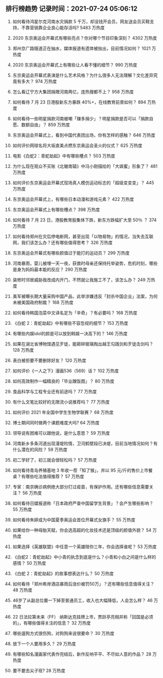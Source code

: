 
## 排行榜趋势 记录时间：2021-07-24 05:06:12
  
  1. 如何看待鸿星尔克河南水灾捐款 5 千万，却没钱开会员，网友送会员买鞋支持，不靠营销靠企业良心能存活吗? 5483 万热度
    
  2. 2020 东京奥运会开幕式有哪些亮点？你对哪个节目印象深刻？ 4302 万热度
    
  3. 郑州京广路隧道正在抽水，媒体报道有遗体被抬出，目前情况如何？ 1021 万热度
    
  4. 2020 东京奥运会开幕式上有哪些让人看不懂的细节？ 990 万热度
    
  5. 东京奥运会开幕式表演是什么艺术风格？为什么很多人无法理解？文化差异究竟有多大？ 974 万热度
    
  6. 怎么看辽宁方大集团捐赠河南两亿，连热搜都不上？ 958 万热度
    
  7. 如何看待 7 月 23 日港股新东方暴跌 40%+，在线教育前景如何？ 894 万热度
    
  8. 如何看待一些明星捐款河南被嘲「赚多捐少」？明星捐款是否可以「捐款自愿、数额自由」？ 859 万热度
    
  9. 东京奥运会开幕式上，看到中国代表团出场，你有怎样的感触？ 646 万热度
    
  10. 如何评价网球名将大坂直美点燃东京奥运会圣火的仪式？ 625 万热度
    
  11. 电影《白蛇2：青蛇劫起》中有哪些槽点？ 503 万热度
    
  12. 为什么现在观众不买账《北辙南辕》中冯小刚描绘的「大飒蜜」形象了？ 481 万热度
    
  13. 如何评价东京奥运会开幕式现场真人模仿运动标志的「超级变变变」？ 445 万热度
    
  14. 东京奥运会开幕式上，有哪些日本动漫和游戏元素？ 422 万热度
    
  15. 东京奥运会开幕式上有哪些槽点？ 398 万热度
    
  16. 如何看待 7 月 23 日，港股教育股集体下跌，新东方跌幅扩大至 50％ ？ 374 万热度
    
  17. 如何看待郑州在灾后停电断网，甚至出现「以物易物」的情况，当失去互联网，我们该怎么办？还有哪些值得思考？ 326 万热度
    
  18. 东京奥运会开幕式有哪些颜值过于能打的运动员？ 299 万热度
    
  19. 河南暴雨，婴儿被埋一天一夜，获救时母亲还保持托举姿势，危机时刻，哪些是身为妈妈最本能的反应？ 290 万热度
    
  20. 装修时邻居威胁我改成内开门，不然就让我施工不了，该怎么办？ 249 万热度
    
  21. 美军被曝长期大量采购中国产品，此举涉嫌违反「封杀中国企业」法案，为何未被美国政府制裁？ 168 万热度
    
  22. 如何看待韩国泡菜中文译名定为「辛奇」？有必要吗？ 168 万热度
    
  23. 《白蛇 2：青蛇劫起》中有哪些不容忽视的细节？ 153 万热度
    
  24. 有哪些内娱idol的颜是可以放到韩娱一决高下的？ 146 万热度
    
  25. 如果在湖北省博物馆遇见歹徒，能砸碎玻璃掏出越王勾践剑和歹徒击剑吗？ 128 万热度
    
  26. 表白被拒要不要删除好友？ 120 万热度
    
  27. 如何评价《一人之下》漫画536（569）话？ 102 万热度
    
  28. 如何高效制作一幅精良的「毕业蹭饭图」？ 80 万热度
    
  29. 食品科学与工程专业还有前途吗？ 77 万热度
    
  30. 有什么文笔比较好的无限流小说推荐吗？ 77 万热度
    
  31. 如何评价 2021 年全国中学生生物学联赛？ 68 万热度
    
  32. 博士期间同时做两个课题难度大吗? 64 万热度
    
  33. 领导说有困难可以跟他说，是什么意思？ 59 万热度
    
  34. 河南新乡多条河道出现漫堤险情，卫河鹤壁段已决堤，目前当地情况如何？有什么潜在的风险？ 59 万热度
    
  35. 初二学好了，初三就会很轻松吗？ 57 万热度
    
  36. 如何看待青岛养殖基地 3 年收一茬「知了猴」，并以 95 元/斤的售价上市餐桌？有哪些吃法值得推荐？ 57 万热度
    
  37. 专家：南京确诊病例绝大部分打过疫苗，有保护作用。还有哪些信息需要关注？ 56 万热度
    
  38. 如何看待日媒报道称「日本政府严查中国留学生背景」？会产生哪些影响？ 55 万热度
    
  39. 如何看待朱婷成为中国夏季奥运会首位开幕式女旗手？ 55 万热度
    
  40. 如果给你一种母胎天赋，你会选高超的化妆技术还是顶级的颜值外貌？ 54 万热度
    
  41. 如果选择《英雄联盟》中任意一个英雄陪你三年，你会选择谁呢？ 53 万热度
    
  42. 《白蛇2：青蛇劫起》中小青的执念到底是什么？小青和小白之间是什么样的感情？ 50 万热度
    
  43. 《白蛇 2：青蛇劫起》的故事想表达什么？ 50 万热度
    
  44. 如何看待「郑州希岸酒店暴雨后涨价被罚50万」？还有哪些信息值得关注？ 48 万热度
    
  45. 46岁了从副总位置一下掉至普通员工，收入也大幅降低，人会怎么样？ 46 万热度
    
  46. 22 日法拉第未来（FF） 纳斯达克挂牌上市，贾跃亭亮相并称「回国是必须的」，有哪些值得关注的信息？ 32 万热度
    
  47. 哪些遛狗方式很伤狗，对狗狗来说很要命？ 30 万热度
    
  48. 放下一个人要用多久？ 29 万热度
    
  49. 有哪些知名漫画家代表作完结后，新作反响平平、不尽如人意的作品？ 28 万热度
    
  50. 要不要去尖子班? 28 万热度
    
